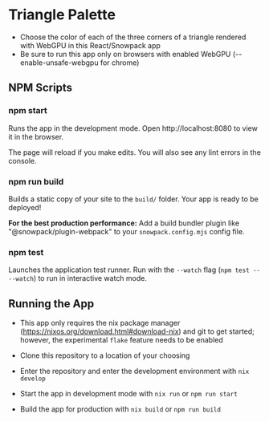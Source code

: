 # Triangle Palette

* Choose the color of each of the three corners of a triangle rendered with WebGPU in this React/Snowpack app
* Be sure to run this app only on browsers with enabled WebGPU (--enable-unsafe-webgpu for chrome)

## NPM Scripts

### npm start

Runs the app in the development mode.
Open http://localhost:8080 to view it in the browser.

The page will reload if you make edits.
You will also see any lint errors in the console.

### npm run build

Builds a static copy of your site to the `build/` folder.
Your app is ready to be deployed!

**For the best production performance:** Add a build bundler plugin like "@snowpack/plugin-webpack" to your `snowpack.config.mjs` config file.

### npm test

Launches the application test runner.
Run with the `--watch` flag (`npm test -- --watch`) to run in interactive watch mode.

## Running the App

* This app only requires the nix package manager (https://nixos.org/download.html#download-nix) and git to get started; however, the experimental `flake` feature needs to be enabled

* Clone this repository to a location of your choosing
* Enter the repository and enter the development environment with `nix develop`
* Start the app in development mode with `nix run` or `npm run start`
* Build the app for production with `nix build` or `npm run build`